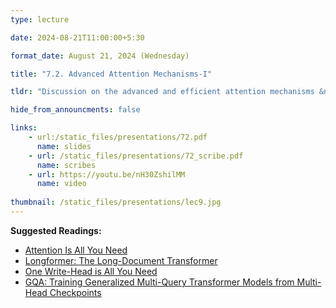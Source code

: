 ```yaml
---
type: lecture

date: 2024-08-21T11:00:00+5:30

format_date: August 21, 2024 (Wednesday)

title: "7.2. Advanced Attention Mechanisms-I"

tldr: "Discussion on the advanced and efficient attention mechanisms &ndash; multi-query attention, grouped query attention, sliding window attention."

hide_from_announcments: false

links: 
    - url:/static_files/presentations/72.pdf
      name: slides
    - url: /static_files/presentations/72_scribe.pdf
      name: scribes
    - url: https://youtu.be/nH30ZshilMM
      name: video
      
thumbnail: /static_files/presentations/lec9.jpg
---
```


<!-- Other additional contents using markdown -->
**Suggested Readings:**
- [Attention Is All You Need](https://arxiv.org/abs/1706.03762)
- [Longformer: The Long-Document Transformer](https://arxiv.org/abs/2004.05150)
- [One Write-Head is All You Need](https://arxiv.org/abs/1911.02150)
- [GQA: Training Generalized Multi-Query Transformer Models from Multi-Head Checkpoints](https://arxiv.org/abs/2305.13245v3)

